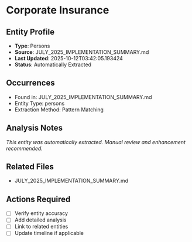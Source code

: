 # Corporate Insurance

## Entity Profile
- **Type**: Persons
- **Source**: JULY_2025_IMPLEMENTATION_SUMMARY.md
- **Last Updated**: 2025-10-12T03:42:05.193424
- **Status**: Automatically Extracted

## Occurrences
- Found in: JULY_2025_IMPLEMENTATION_SUMMARY.md
- Entity Type: persons
- Extraction Method: Pattern Matching

## Analysis Notes
*This entity was automatically extracted. Manual review and enhancement recommended.*

## Related Files
- JULY_2025_IMPLEMENTATION_SUMMARY.md

## Actions Required
- [ ] Verify entity accuracy
- [ ] Add detailed analysis
- [ ] Link to related entities
- [ ] Update timeline if applicable
